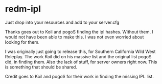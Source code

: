 # redm-ipl

Just drop into your resources and add to your server.cfg

Thanks goes out to Koil and pogoS finding the ipl hashes.  Without them, I would not have been able to make this. I was not even worried about looking for them.

I was originally just going to release this, for Southern California Wild West Roleplay. The work Koil did on his massive list and the original list pogoS did, in finding them. Also the lack of stuff, for server owners right now.  This is something that should be shared.

Credit goes to Koil and pogoS for their work in finding the missing IPL list.
